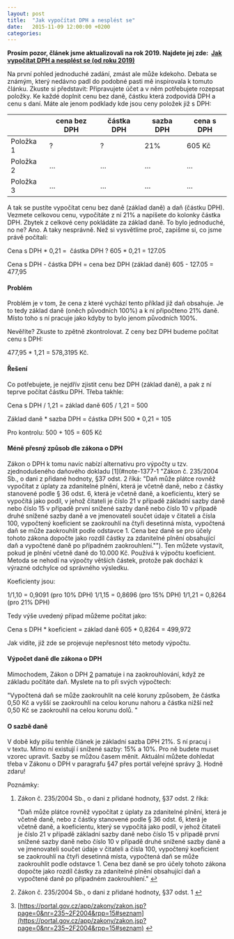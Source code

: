 ```yaml
---
layout: post
title:  "Jak vypočítat DPH a nesplést se"
date:   2015-11-09 12:00:00 +0200
categories: 
---
```


**Prosím pozor, článek jsme aktualizovali na rok 2019. Najdete jej zde:  [Jak vypočítat DPH a nesplést se (od roku 2019)](/jak-vypocitat-dph-a-nesplest-se-2019.html)**

Na první pohled jednoduché zadání, zmást ale může kdekoho. Debata se známým, který nedávno padl do podobné pasti mě inspirovala k tomuto článku. Zkuste si představit: Připravujete účet a v něm potřebujete rozepsat položky. Ke každé doplnit cenu bez daně, částku která zodpovídá DPH a cenu s daní. Máte ale jenom podklady kde jsou ceny položek již s DPH:  

|           | cena bez DPH | částka DPH | sazba DPH | cena s DPH |
|-----------|--------------|------------|-----------|------------|
| Položka 1 | ?            | ?          | 21%       | 605 Kč     |
| Položka 2 | …            | …          | …         | …          |
| Položka 3 | …            | …          | …         | …          |

A tak se pustíte vypočítat cenu bez daně (základ daně) a daň (částku DPH). Vezmete celkovou cenu, vypočítáte z ní 21% a napíšete do kolonky částka DPH. Zbytek z celkové ceny pokládáte za základ daně. To bylo jednoduché, no ne? Ano. A taky nesprávně. Než si vysvětlíme proč, zapišme si, co jsme právě počítali:

Cena s DPH \* 0,21 =  částka DPH ?
 605 \* 0,21 = 127.05

Cena s DPH - částka DPH = cena bez DPH (základ daně)
 605 - 127.05 = 477,95

#### **Problém**

Problém je v tom, že cena z které vychází tento příklad již daň obsahuje. Je to tedy základ daně (oněch původních 100%) a k ní připočteno 21% daně. Místo toho s ní pracuje jako kdyby to bylo jenom původních 100%.

Nevěříte? Zkuste to zpětně zkontrolovat. Z ceny bez DPH budeme počítat cenu s DPH:

477,95 \* 1,21 = 578,3195 Kč.

#### **Řešení**

Co potřebujete, je nejdřív zjistit cenu bez DPH (základ daně), a pak z ní teprve počítat částku DPH. Třeba takhle:

Cena s DPH / 1,21 = základ daně
 605 / 1,21 = 500

Základ daně \* sazba DPH = částka DPH
 500 \* 0,21 = 105

Pro kontrolu: 500 + 105 = 605 Kč

#### **Méně přesný způsob dle zákona o DPH**

Zákon o DPH k tomu navíc nabízí alternativu pro výpočty u tzv. zjednodušeného daňového dokladu [1](#note-1377-1 "Zákon č. 235/2004 Sb., o dani z přidané hodnoty, §37 odst. 2 říká:
"Daň může plátce rovněž vypočítat z úplaty za zdanitelné plnění, která je včetně daně, nebo z částky stanovené podle § 36 odst. 6, která je včetně daně, a koeficientu, který se vypočítá jako podíl, v jehož čitateli je číslo 21 v případě základní sazby daně nebo číslo 15 v případě první snížené sazby daně nebo číslo 10 v případě druhé snížené sazby daně a ve jmenovateli součet údaje v čitateli a čísla 100, vypočtený koeficient se zaokrouhlí na čtyři desetinná místa, vypočtená daň se může zaokrouhlit podle odstavce 1. Cena bez daně se pro účely tohoto zákona dopočte jako rozdíl částky za zdanitelné plnění obsahující daň a vypočtené daně po případném zaokrouhlení.""). Ten můžete vystavit, pokud je plnění včetně daně do 10.000 Kč. Používá k výpočtu koeficient. Metoda se nehodí na výpočty větších částek, protože pak dochází k výrazné odchylce od správného výsledku.

Koeficienty jsou:

1/1,10 = 0,9091 (pro 10% DPH)
 1/1,15 = 0,8696 (pro 15% DPH)
 1/1,21 = 0,8264 (pro 21% DPH)

Tedy výše uvedený případ můžeme počítat jako:

Cena s DPH \* koeficient = základ daně
 605 \* 0,8264 = 499,972

Jak vidíte, již zde se projevuje nepřesnost této metody výpočtu.

#### **Výpočet daně dle zákona o DPH**

Mimochodem, Zákon o DPH [2](#note-1377-2 "Zákon č. 235/2004 Sb., o dani z přidané hodnoty, §37 odst. 1") pamatuje i na zaokrouhlování, když ze základu počítáte daň. Myslete na to při svých výpočtech:

"Vypočtená daň se může zaokrouhlit na celé koruny způsobem, že částka 0,50 Kč a vyšší se zaokrouhlí na celou korunu nahoru a částka nižší než 0,50 Kč se zaokrouhlí na celou korunu dolů. "

#### **O sazbě daně**

V době kdy píšu tenhle článek je základní sazba DPH 21%. S ní pracuj i v textu. Mimo ní existují í snížené sazby: 15% a 10%. Pro ně budete muset vzorec upravit. Sazby se můžou časem měnit. Aktuální můžete dohledat třeba v Zákonu o DPH v paragrafu §47 přes portál veřejné správy [3](#note-1377-3 "https://portal.gov.cz/app/zakony/zakon.jsp?page=0&nr=235~2F2004&rpp=15#seznam"). Hodně zdaru!

Poznámky:

1.  Zákon č. 235/2004 Sb., o dani z přidané hodnoty, §37 odst. 2 říká:
    
    "Daň může plátce rovněž vypočítat z úplaty za zdanitelné plnění, která je včetně daně, nebo z částky stanovené podle § 36 odst. 6, která je včetně daně, a koeficientu, který se vypočítá jako podíl, v jehož čitateli je číslo 21 v případě základní sazby daně nebo číslo 15 v případě první snížené sazby daně nebo číslo 10 v případě druhé snížené sazby daně a ve jmenovateli součet údaje v čitateli a čísla 100, vypočtený koeficient se zaokrouhlí na čtyři desetinná místa, vypočtená daň se může zaokrouhlit podle odstavce 1. Cena bez daně se pro účely tohoto zákona dopočte jako rozdíl částky za zdanitelné plnění obsahující daň a vypočtené daně po případném zaokrouhlení." [↩](#return-note-1377-1)
    
2.  Zákon č. 235/2004 Sb., o dani z přidané hodnoty, §37 odst. 1 [↩](#return-note-1377-2)
3.  [https://portal.gov.cz/app/zakony/zakon.jsp?page=0&nr=235~2F2004&rpp=15#seznam](https://portal.gov.cz/app/zakony/zakon.jsp?page=0&nr=235~2F2004&rpp=15#seznam) [↩](#return-note-1377-3)
